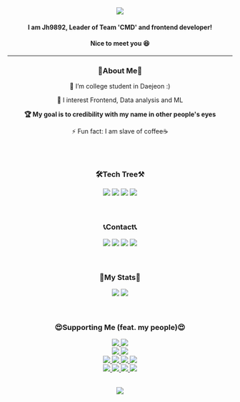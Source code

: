 <div align="center">
  <img src="https://capsule-render.vercel.app/api?type=waving&color=c3a2e0&height=250&section=header&text=I'm%20JH9892&fontColor=ffffff&fontSize=90"/>
  <h4>I am <b>Jh9892</b>, Leader of <b>Team 'CMD'</b> and frontend developer!</h4>
  <h4>Nice to meet you 😆</h4>
</div>  

___ 

<h3 align="center">💬About Me💬</h3>
<div align="center">
  <p>🔭 I’m college student in Daejeon :)</p>
  <p>🌱 I interest Frontend, Data analysis and ML</p>
  <p><b>🏆 My goal is to credibility with my name in other people's eyes</b></p>
  <p>⚡ Fun fact: I am slave of coffee☕</p>
  <br><br>
</div>

<h3 align="center">🛠Tech Tree⚒</h3>
<div align="center">
  <img src="https://img.shields.io/badge/Html5-ffb9a6?style=flat-square&logo=HTML5"/>
  <img src="(https://img.shields.io/badge/Css3-8ccfff?style=flat-square&logo=CSS3"/>
  <img src="https://img.shields.io/badge/JavaScript-b3a117?style=flat-square&logo=JavaScript"/>
  <img src="https://img.shields.io/badge/Python-b8daff?style=flat-square&logo=Python"/>
  <br><br><br>
</div>

<h3 align="center">📞Contact📞</h3>
<div align="center">
  <img src="https://img.shields.io/badge/Velog-11B48A?style=flat-square&logo=Vimeo&logoColor=white&link=https://velog.io/@xaihun98">
  <img src="https://img.shields.io/badge/Github-000000?style=flat-square&logo=github&logoColor=white&link=https://github.com/JH9892">
  <img src="https://img.shields.io/badge/Instagram-ff69b4?style=flat-square&logo=instagram&logoColor=white&link=https://instagram.com/_xaihoon/">
  <img src="https://img.shields.io/badge/Facebook-blue?style=flat-square&logo=facebook&logoColor=white&link=https://www.facebook.com/j9892/">
  <br><br><br>
</div>

<h3 align="center">🎫My Stats🎫</h3>
<div align="center">
  <img src="https://github-readme-stats.vercel.app/api/top-langs/?username=jh9892&hide_border=true&layout=compact"/>
  <img src="http://mazassumnida.wtf/api/v2/generate_badge?boj=jhchoi09"/>
  <br><br><br>
</div>

<h3 align="center">😍Supporting Me (feat. my people)😍</h3>  
<div align="center">
<table>
  <tr>
    <a href="https://github.com/hm5938" align="center">
      <img src=https://img.shields.io/badge/Android-Hyemm-B39DDB?style=flat-square&logo=Android&labelColor=004D40 />
    </ a> 
    <a href="https://github.com/upswp" align="center">
      <img src=https://img.shields.io/badge/Backend-Upswp-283593?style=flat-square&logo=Spring&labelColor=F9FBE7 />
    </ a>  
  </tr>
  <tr>
    <br>
      <a href="https://github.com/PerfumedHandEssence" align="center">
        <img src=https://img.shields.io/badge/Team.CMD-PerfumedHandEssence-FFAB00?style=flat-square&labelColor=000000/>
      </a>
      <a href="https://github.com/RottenTofu" align="center">
        <img src=https://img.shields.io/badge/Team.CMD-RottenTofu-9E9E9E?style=flat-square&labelColor=000000 />
      </a>
  </tr>
  <tr>
    <br>
    <a href="https://github.com/cood5199" align="center">
      <img src=https://img.shields.io/badge/Team.CMD-cood5199-E1F5FE?style=flat-square&labelColor=000000 />
    </a>
    <a href="https://github.com/sangyeop910" align="center">
      <img src=https://img.shields.io/badge/Team.CMD-sangyeop910-C8E6C9?style=flat-square&labelColor=000000 />
    </a>
    <a href="https://github.com/Dejong1706" align="center">
      <img src=https://img.shields.io/badge/Team.CMD-Dejong-1A237E?style=flat-square&labelColor=000000 />
    </a>
    <a href="https://github.com/dbswp" align="center">
      <img src=https://img.shields.io/badge/Team.CMD-dbswp-FFF176?style=flat-square&labelColor=000000 />
    </a>
    </tr>
  <tr>
    <br>
    <a href="https://github.com/skm0619" align="center">
      <img src=https://img.shields.io/badge/Team.CMD-skm0619-AB47BC?style=flat-square&labelColor=000000 />
    </a>
    <a href="https://github.com/HS98094" align="center">
      <img src=https://img.shields.io/badge/Team.CMD-HS98094-5C6BC0?style=flat-square&labelColor=000000 />
    </a>
    <a href="https://github.com/sinbak" align="center">
      <img src=https://img.shields.io/badge/Team.CMD-sinbak-757575?style=flat-square&labelColor=000000 />
    </a>
    <a href="https://github.com/Syh1999" align="center">
      <img src=https://img.shields.io/badge/Team.CMD-Syh1999-80CBC4?style=flat-square&labelColor=000000 />
    </a>
    
  </tr>
  <tr>
  
  </tr>
</table>
</div>

<div align="center"><img src="https://capsule-render.vercel.app/api?type=waving&color=c3a2e0&height=250&section=footer"/></div>
